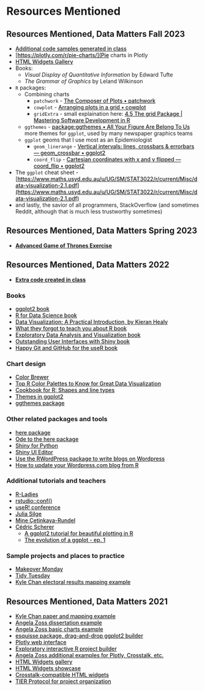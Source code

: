 <style>
a {
font-weight: 500;
}
</style>

# Resources Mentioned

## Resources Mentioned, Data Matters Fall 2023

- [Additional code samples generated in class](CodeSamplesFall2023)
- [https://plotly.com/r/pie-charts/](Pie charts in Plotly
- [HTML Widgets Gallery](http://gallery.htmlwidgets.org/)
- Books:
    - *Visual Display of Quantitative Information* by Edward Tufte
    - *The Grammar of Graphics* by Leland Wilkinson
- `R` packages:
    - Combining charts
        - `patchwork` - [The Composer of Plots • patchwork](https://patchwork.data-imaginist.com/)
        - `cowplot` - [Arranging plots in a grid • cowplot](https://wilkelab.org/cowplot/articles/plot_grid.html)
        - `gridExtra` - small explaination here: [4.5 The grid Package | Mastering Software Development in R](https://bookdown.org/rdpeng/RProgDA/the-grid-package.html)
    - `ggthemes` - [package:ggthemes • All Your Figure Are Belong To Us](https://yutannihilation.github.io/allYourFigureAreBelongToUs/ggthemes/) more themes for `ggplot`, used by many newspaper graphics teams
    - `ggplot` geoms that I use most as an Epidemiologist
        - `geom_linerange` - [Vertical intervals: lines, crossbars & errorbars — geom\_crossbar • ggplot2](https://ggplot2.tidyverse.org/reference/geom_linerange.html)
        - `coord_flip` - [Cartesian coordinates with x and y flipped — coord\_flip • ggplot2](https://ggplot2.tidyverse.org/reference/coord_flip.html)
- The `ggplot` cheat sheet - [https://www.maths.usyd.edu.au/u/UG/SM/STAT3022/r/current/Misc/data-visualization-2.1.pdf](https://www.maths.usyd.edu.au/u/UG/SM/STAT3022/r/current/Misc/data-visualization-2.1.pdf)
- and lastly, the savior of all programmers, StackOverflow (and sometimes Reddit, although that is much less trustworthy sometimes)

## Resources Mentioned, Data Matters Spring 2023

* [**Advanced Game of Thrones Exercise**](https://gist.github.com/amzoss/f9e94e16914e2d04a8fc48810519dc3c)

## Resources Mentioned, Data Matters 2022

* [**Extra code created in class**](https://gist.github.com/amzoss/12888cbc8f5684b59e291ef69d36a8ad)

### Books

* [ggplot2 book](https://ggplot2-book.org/)
* [R for Data Science book](https://r4ds.had.co.nz/)
* [Data Visualization: A Practical Introduction, by Kieran Healy](https://socviz.co/)
* [What they forgot to teach you about R book](https://rstats.wtf/)
* [Exploratory Data Analysis and Visualization book](https://edav.info/)
* [Outstanding User Interfaces with Shiny book](https://unleash-shiny.rinterface.com/index.html)
* [Happy Git and GitHub for the useR book](https://happygitwithr.com/)

### Chart design

* [Color Brewer](https://colorbrewer2.org/)
* [Top R Color Palettes to Know for Great Data Visualization](https://www.datanovia.com/en/blog/top-r-color-palettes-to-know-for-great-data-visualization/)
* [Cookbook for R: Shapes and line types](http://www.cookbook-r.com/Graphs/Shapes_and_line_types/)
* [Themes in ggplot2](https://r-charts.com/ggplot2/themes/)
* [ggthemes package](https://www.rdocumentation.org/packages/ggthemes/versions/3.5.0)

### Other related packages and tools

* [here package](https://cran.r-project.org/web/packages/here/index.html)
* [Ode to the here package](https://github.com/jennybc/here_here)
* [Shiny for Python](https://shiny.rstudio.com/py/)
* [Shiny UI Editor](https://rstudio.github.io/shinyuieditor/index.html)
* [Use the RWordPress package to write blogs on Wordpress](https://rpubs.com/yanalytics/rwordpress)
* [How to update your Wordpress.com blog from R](https://rstudio-pubs-static.s3.amazonaws.com/3265_a7da419fd69245d4b1565ee8c982346f.html)

### Additional tutorials and teachers

* [R-Ladies](https://rladies.org/)
* [rstudio::conf()](https://www.rstudio.com/conference/)
* [useR! conference](https://user2022.r-project.org/)
* [Julia Silge](https://juliasilge.com/)
* [Mine Çetinkaya-Rundel](https://mine-cr.com/)
* [Cédric Scherer](https://www.cedricscherer.com/)
    * [A ggplot2 tutorial for beautiful plotting in R](https://www.cedricscherer.com/2019/08/05/a-ggplot2-tutorial-for-beautiful-plotting-in-r/)
    * [The evolution of a ggplot - ep. 1](https://www.cedricscherer.com/2019/05/17/the-evolution-of-a-ggplot-ep.-1/)

### Sample projects and places to practice

* [Makeover Monday](https://www.makeovermonday.co.uk/)
* [Tidy Tuesday](https://github.com/rfordatascience/tidytuesday)
* [Kyle Chan electoral results mapping example](https://github.com/kylechanpols/precinct_electoral_results)

## Resources Mentioned, Data Matters 2021

* [Kyle Chan paper and mapping example](https://github.com/kylechanpols/hkmocn_paper)
* [Angela Zoss dissertation example](https://github.com/amzoss/netvislit)
* [Angela Zoss basic charts example](https://github.com/amzoss/netvistasks)
* [esquisse package, drag-and-drop ggplot2 builder](https://github.com/dreamRs/esquisse)
* [Plotly web interface](https://plotly.com/)
* [Exploratory interactive R project builder](https://exploratory.io/)
* [Angela Zoss additional examples for Plotly, Crosstalk, etc.](https://www.angelazoss.com/Apr2021VizTell/)
* [HTML Widgets gallery](http://gallery.htmlwidgets.org/)
* [HTML Widgets showcase](http://www.htmlwidgets.org/showcase_leaflet.html)
* [Crosstalk-compatible HTML widgets](https://rstudio.github.io/crosstalk/widgets.html)
* [TIER Protocol for project organization](https://www.projecttier.org/tier-protocol/specifications-3-0/#overview-of-the-documentation)
